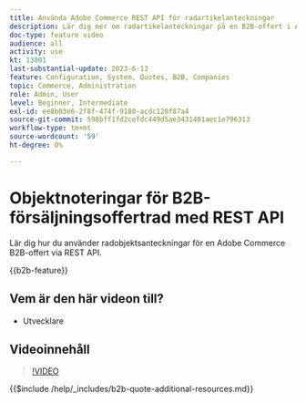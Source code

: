 ```yaml
---
title: Använda Adobe Commerce REST API för radartikelanteckningar
description: Lär dig mer om radartikelanteckningar på en B2B-offert i Adobe Commerce med REST API
doc-type: feature video
audience: all
activity: use
kt: 13801
last-substantial-update: 2023-6-13
feature: Configuration, System, Quotes, B2B, Companies
topic: Commerce, Administration
role: Admin, User
level: Beginner, Intermediate
exl-id: ee8b03e6-2f8f-474f-9180-acdc120f87a4
source-git-commit: 598bff1fd2cefdc449d5ae3431401aec1e796313
workflow-type: tm+mt
source-wordcount: '59'
ht-degree: 0%

---
```


# Objektnoteringar för B2B-försäljningsoffertrad med REST API

Lär dig hur du använder radobjektsanteckningar för en Adobe Commerce B2B-offert via REST API.

{{b2b-feature}}

## Vem är den här videon till?

- Utvecklare

## Videoinnehåll

>[!VIDEO](https://video.tv.adobe.com/v/3443489?learn=on&captions=swe)

{{$include /help/_includes/b2b-quote-additional-resources.md}}
